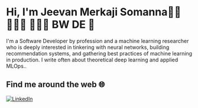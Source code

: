 # Hi, I'm Jeevan Merkaji Somanna👋🏼 👨🏽‍🎓 👨🏽‍💻 BW DE 👋

I'm a Software Developer by profession and a  machine learning researcher who is deeply interested in tinkering with neural networks, building recommendation systems, and gathering best practices of machine learning in production. I write often about theoretical deep learning and applied MLOps..


## **Find me around the web** 🌐  

[![LinkedIn](https://img.shields.io/badge/LinkedIn-Connect-blue?style=for-the-badge&logo=linkedin)]([https://www.linkedin.com/in/yourprofile](https://www.linkedin.com/in/jeevan-m-s-074aa5149/))  
